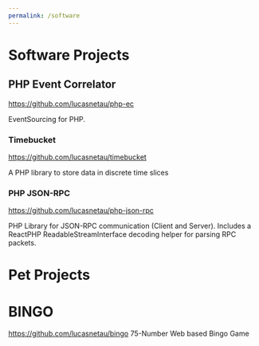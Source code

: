 ```yaml
---
permalink: /software
---
```

# Software Projects

## PHP Event Correlator
<https://github.com/lucasnetau/php-ec>

EventSourcing for PHP.

### Timebucket 
<https://github.com/lucasnetau/timebucket>

A PHP library to store data in discrete time slices

### PHP JSON-RPC
<https://github.com/lucasnetau/php-json-rpc>

PHP Library for JSON-RPC communication (Client and Server). Includes a ReactPHP ReadableStreamInterface decoding helper for parsing RPC packets.

# Pet Projects

# BINGO
<https://github.com/lucasnetau/bingo>
75-Number Web based Bingo Game